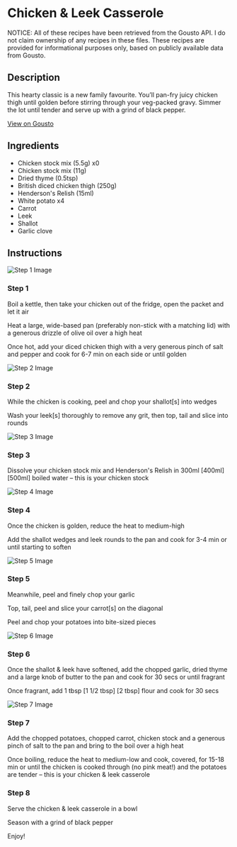 # Chicken & Leek Casserole

NOTICE: All of these recipes have been retrieved from the Gousto API. I do not claim ownership of any recipes in these files. These recipes are provided for informational purposes only, based on publicly available data from Gousto.

## Description

This hearty classic is a new family favourite. You’ll pan-fry juicy chicken thigh until golden before stirring through your veg-packed gravy. Simmer the lot until tender and serve up with a grind of black pepper.

[View on Gousto](https://www.gousto.co.uk/recipes/cookbook/chicken-leek-casserole)

## Ingredients

- Chicken stock mix (5.5g) x0
- Chicken stock mix (11g)
- Dried thyme (0.5tsp)
- British diced chicken thigh (250g)
- Henderson's Relish (15ml)
- White potato x4
- Carrot
- Leek
- Shallot
- Garlic clove

## Instructions

![Step 1 Image](https://production-media.gousto.co.uk/cms/recipe-step-image/Step-1-1670341283676-x200.jpg)

### Step 1

Boil a kettle, then take your chicken out of the fridge, open the packet and let it air

Heat a large, wide-based pan (preferably non-stick with a matching lid) with a generous drizzle of olive oil over a high heat

Once hot, add your diced chicken thigh with a very generous pinch of salt and pepper and cook for 6-7 min on each side or until golden

![Step 2 Image](https://production-media.gousto.co.uk/cms/recipe-step-image/Step-2-1670341287628-x200.jpg)

### Step 2

While the chicken is cooking, peel and chop your shallot[s] into wedges

Wash your leek[s] thoroughly to remove any grit, then top, tail and slice into rounds

![Step 3 Image](https://production-media.gousto.co.uk/cms/recipe-step-image/Step-3-1670341291510-x200.jpg)

### Step 3

Dissolve your chicken stock mix and Henderson's Relish in 300ml <span class="text-purple">[400ml]</span> <span class="text-danger">[500ml]</span> boiled water – this is your chicken stock

![Step 4 Image](https://production-media.gousto.co.uk/cms/recipe-step-image/Step-4-1670341295936-x200.jpg)

### Step 4

Once the chicken is golden, reduce the heat to medium-high

Add the shallot wedges and leek rounds to the pan and cook for 3-4 min or until starting to soften

![Step 5 Image](https://production-media.gousto.co.uk/cms/recipe-step-image/Step-5-1670341299996-x200.jpg)

### Step 5

Meanwhile, peel and finely chop your garlic

Top, tail, peel and slice your carrot[s]<span class="text-danger"> </span>on the diagonal

Peel and chop your potatoes into bite-sized pieces

![Step 6 Image](https://production-media.gousto.co.uk/cms/recipe-step-image/Step-6-1670341303807-x200.jpg)

### Step 6

Once the shallot & leek have softened, add the chopped garlic, dried thyme and a large knob of butter to the pan and cook for 30 secs or until fragrant

Once fragrant, add 1 tbsp <span class="text-purple">[1 1/2 tbsp]</span> <span class="text-danger">[2 tbsp]</span> flour and cook for 30 secs

![Step 7 Image](https://production-media.gousto.co.uk/cms/recipe-step-image/Step-7-1670341308068-x200.jpg)

### Step 7

Add the chopped potatoes, chopped carrot, chicken stock and a generous pinch of salt to the pan and bring to the boil over a high heat

Once boiling, reduce the heat to medium-low and cook, covered, for 15-18 min or until the chicken is cooked through (no pink meat!) and the potatoes are tender – this is your chicken & leek casserole

### Step 8

Serve the chicken & leek casserole in a bowl

Season with a grind of black pepper

Enjoy!

